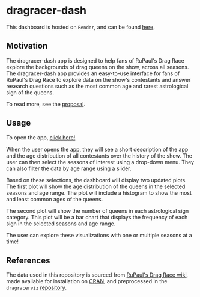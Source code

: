 # dragracer-dash

This dashboard is hosted on `Render`, and can be found [here](https://dragracer-dashboard.onrender.com/).

## Motivation

The dragracer-dash app is designed to help fans of RuPaul's Drag Race explore the backgrounds of drag queens on the show, across all seasons. The dragracer-dash app provides an easy-to-use interface for fans of RuPaul's Drag Race to explore data on the show's contestants and answer research questions such as the most common age and rarest astrological sign of the queens.

To read more, see the [proposal](https://github.com/marianagyby/dragracer-dash/blob/main/reports/proposal.md).

## Usage

To open the app, [click here!](https://dragracer-dashboard.onrender.com/)

When the user opens the app, they will see a short description of the app and the age distribution of all contestants over the history of the show. The user can then select the seasons of interest using a drop-down menu. They can also filter the data by age range using a slider.

Based on these selections, the dashboard will display two updated plots. The first plot will show the age distribution of the queens in the selected seasons and age range. The plot will include a histogram to show the most and least common ages of the queens.

The second plot will show the number of queens in each astrological sign category. This plot will be a bar chart that displays the frequency of each sign in the selected seasons and age range.

The user can explore these visualizations with one or multiple seasons at a time!

## References

The data used in this repository is sourced from [RuPaul's Drag Race wiki](https://rupaulsdragrace.fandom.com/wiki/RuPaul%27s_Drag_Race_Wiki), made available for installation on [CRAN](https://cran.r-project.org/web/packages/dragracer/readme/README.html), and preprocessed in the `dragracerviz` [repository](https://github.com/UBC-MDS/dragracerviz/tree/main/data).
